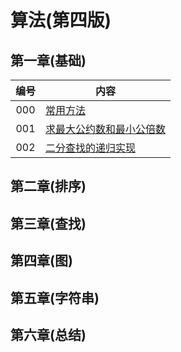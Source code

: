 # 算法(第四版)

## 第一章(基础)

| 编号   | 内容                                   |
|:----:| --------------------------------------- |
| 000 | [常用方法](MyUtil.java) |
| 001 | [求最大公约数和最小公倍数](Solution001.java) |
| 002 | [二分查找的递归实现](Solution002.java) |

## 第二章(排序)

## 第三章(查找)

## 第四章(图)

## 第五章(字符串)

## 第六章(总结)
